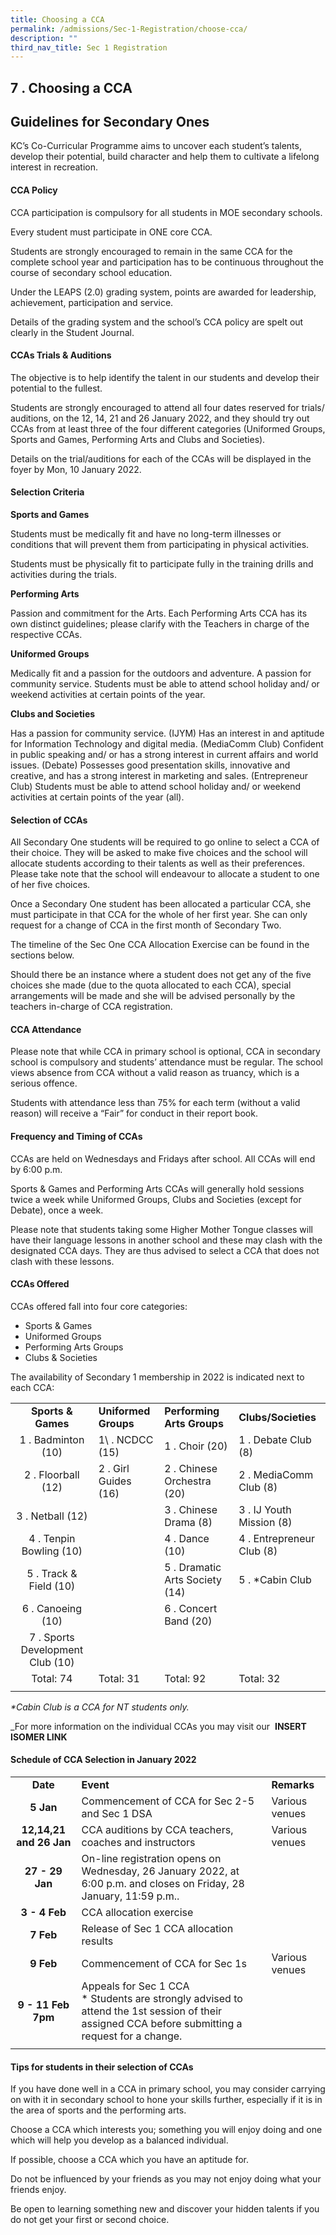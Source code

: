```yaml
---
title: Choosing a CCA
permalink: /admissions/Sec-1-Registration/choose-cca/
description: ""
third_nav_title: Sec 1 Registration
---
```

## 7 \. Choosing a CCA

Guidelines for Secondary Ones
-----------------------------

KC’s Co-Curricular Programme aims to uncover each student’s talents, develop their potential, build character and help them to cultivate a lifelong interest in recreation.  

#### CCA Policy

CCA participation is compulsory for all students in MOE secondary schools.

Every student must participate in ONE core CCA.

Students are strongly encouraged to remain in the same CCA for the complete school year and participation has to be continuous throughout the course of secondary school education.

Under the LEAPS (2.0) grading system, points are awarded for leadership, achievement, participation and service.

Details of the grading system and the school’s CCA policy are spelt out clearly in the Student Journal.

#### CCAs Trials & Auditions

The objective is to help identify the talent in our students and develop their potential to the fullest.

Students are strongly encouraged to attend all four dates reserved for trials/ auditions, on the 12, 14, 21 and 26 January 2022, and they should try out CCAs from at least three of the four different categories (Uniformed Groups, Sports and Games, Performing Arts and Clubs and Societies).

Details on the trial/auditions for each of the CCAs will be displayed in the foyer by Mon, 10 January 2022.

#### Selection Criteria

**Sports and Games**

Students must be medically fit and have no long-term illnesses or conditions that will prevent them from participating in physical activities.

Students must be physically fit to participate fully in the training drills and activities during the trials.

**Performing Arts**

Passion and commitment for the Arts. Each Performing Arts CCA has its own distinct guidelines; please clarify with the Teachers in charge of the respective CCAs.

**Uniformed Groups**

Medically fit and a passion for the outdoors and adventure. A passion for community service. Students must be able to attend school holiday and/ or weekend activities at certain points of the year.

**Clubs and Societies**

Has a passion for community service. (IJYM) Has an interest in and aptitude for Information Technology and digital media. (MediaComm Club) Confident in public speaking and/ or has a strong interest in current affairs and world issues. (Debate) Possesses good presentation skills, innovative and creative, and has a strong interest in marketing and sales. (Entrepreneur Club) Students must be able to attend school holiday and/ or weekend activities at certain points of the year (all).

#### Selection of CCAs

All Secondary One students will be required to go online to select a CCA of their choice. They will be asked to make five choices and the school will allocate students according to their talents as well as their preferences.  Please take note that the school will endeavour to allocate a student to one of her five choices.

Once a Secondary One student has been allocated a particular CCA, she must participate in that CCA for the whole of her first year. She can only request for a change of CCA in the first month of Secondary Two.

The timeline of the Sec One CCA Allocation Exercise can be found in the sections below.

Should there be an instance where a student does not get any of the five choices she made (due to the quota allocated to each CCA), special arrangements will be made and she will be advised personally by the teachers in-charge of CCA registration.

#### CCA Attendance

Please note that while CCA in primary school is optional, CCA in secondary school is compulsory and students’ attendance must be regular. The school views absence from CCA without a valid reason as truancy, which is a serious offence. 

Students with attendance less than 75% for each term (without a valid reason) will receive a “Fair” for conduct in their report book.

#### Frequency and Timing of CCAs

CCAs are held on Wednesdays and Fridays after school. All CCAs will end by 6:00 p.m.

Sports & Games and Performing Arts CCAs will generally hold sessions twice a week while Uniformed Groups, Clubs and Societies (except for Debate), once a week.

Please note that students taking some Higher Mother Tongue classes will have their language lessons in another school and these may clash with the designated CCA days. They are thus advised to select a CCA that does not clash with these lessons.

#### CCAs Offered

CCAs offered fall into four core categories:

*   Sports & Games
*   Uniformed Groups
*   Performing Arts Groups
*   Clubs & Societies

The availability of Secondary 1 membership in 2022 is indicated next to each CCA:

|  |  |  |  |
|:---:|---|---|---|
| **Sports & Games** | **Uniformed Groups** | **Performing Arts Groups** | **Clubs/Societies** |
| 1 \. Badminton (10) | 1\ . NCDCC (15) | 1 \. Choir (20) | 1 \. Debate Club (8) |
| 2 \. Floorball (12) | 2 \. Girl Guides (16) | 2 \. Chinese Orchestra (20) | 2 \. MediaComm Club (8) |
| 3 \. Netball (12) |  | 3 \. Chinese Drama (8) | 3 \. IJ Youth Mission (8) |
| 4 \. Tenpin Bowling (10) |  | 4 \. Dance (10) | 4 \. Entrepreneur Club (8) |
| 5 \. Track & Field (10) |  | 5 \. Dramatic Arts Society (14) | 5 \. \*Cabin Club |
| 6 \. Canoeing (10) |  | 6 \. Concert Band (20) |  |
| 7 \. Sports Development Club (10) |  |  |  |
| Total: 74 | Total: 31 | Total: 92 | Total: 32 |
|  |  |  |  |

_\*Cabin Club is a CCA for NT students only._

_For more information on the individual CCAs you may visit our  **INSERT ISOMER LINK**

#### Schedule of CCA Selection in January 2022

|  |  |  |
|:---:|---|---|
| **Date** | **Event** | **Remarks** |
| **5 Jan** | Commencement of CCA for Sec 2-5 and Sec 1 DSA | Various venues |
| **12,14,21 and 26 Jan** | CCA auditions by CCA teachers, coaches and instructors | Various venues |
| **27 - 29 Jan** | On-line registration opens on Wednesday, 26 January 2022, at 6:00 p.m. and closes on Friday, 28 January, 11:59 p.m.. |  |
| **3 - 4 Feb** | CCA allocation exercise |  |
| **7 Feb** | Release of Sec 1 CCA allocation results |  |
| **9 Feb** | Commencement of CCA for Sec 1s | Various venues |
| **9 - 11 Feb**  <br>**7pm** | Appeals for Sec 1 CCA<br>*   Students are strongly advised to attend the 1st session of their assigned CCA before submitting a request for a change. |  |
|  |  |  |

#### Tips for students in their selection of CCAs

If you have done well in a CCA in primary school, you may consider carrying on with it in secondary school to hone your skills further, especially if it is in the area of sports and the performing arts.

Choose a CCA which interests you; something you will enjoy doing and one which will help you develop as a balanced individual.

If possible, choose a CCA which you have an aptitude for.

Do not be influenced by your friends as you may not enjoy doing what your friends enjoy.

Be open to learning something new and discover your hidden talents if you do not get your first or second choice.